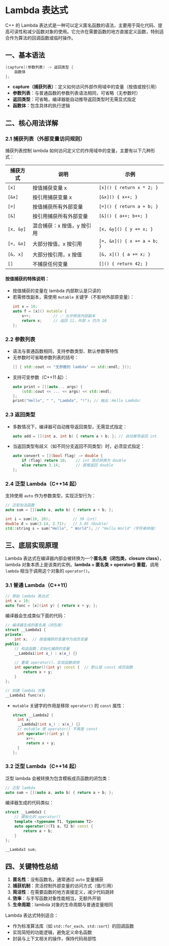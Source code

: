 # Lambda 表达式

C++ 的 Lambda 表达式是一种可以定义匿名函数的语法，主要用于简化代码、提高可读性和减少函数对象的使用。它允许在需要函数的地方直接定义函数，特别适合作为算法的回调函数或临时操作。


## 一、基本语法

```cpp
[capture](参数列表) -> 返回类型 {
    函数体
};
```

- **capture（捕获列表）**：定义如何访问外部作用域中的变量（按值或按引用）
- **参数列表**：与普通函数的参数列表语法相同，可省略（无参数时）
- **返回类型**：可省略，编译器能自动推导返回类型时无需显式指定
- **函数体**：包含具体的执行逻辑


## 二、核心用法详解

### 2.1 捕获列表（外部变量访问规则）

捕获列表控制 lambda 如何访问定义它的作用域中的变量，主要有以下几种形式：

| 捕获方式 | 说明 | 示例 |
|---------|------|------|
| `[x]` | 按值捕获变量 x | `[x]() { return x * 2; }` |
| `[&x]` | 按引用捕获变量 x | `[&x]() { x++; }` |
| `[=]` | 按值捕获所有外部变量 | `[=]() { return a + b; }` |
| `[&]` | 按引用捕获所有外部变量 | `[&]() { a++; b++; }` |
| `[x, &y]` | 混合捕获：x 按值，y 按引用 | `[x, &y]() { y += x; }` |
| `[=, &x]` | 大部分按值，x 按引用 | `[=, &x]() { x += a + b; }` |
| `[&, x]` | 大部分按引用，x 按值 | `[&, x]() { a += x; }` |
| `[]` | 不捕获任何变量 | `[]() { return 42; }` |

#### 按值捕获的特殊说明：
- 按值捕获的变量在 lambda 内部默认是只读的
- 若需修改副本，需使用 `mutable` 关键字（不影响外部原变量）：
  ```cpp
  int x = 10;
  auto f = [x]() mutable {
      x++;          // ✅ 允许修改内部副本
      return x;     // 返回 11，外部 x 仍为 10
  };
  ```


### 2.2 参数列表

- 语法与普通函数相同，支持参数类型、默认参数等特性
- 无参数时可省略参数列表的括号：
  ```cpp
  [] { std::cout << "无参数的 lambda" << std::endl; }();
  ```
- 支持可变参数（C++11 起）：
  ```cpp
  auto print = [](auto... args) {
      (std::cout << ... << args) << std::endl;
  };
  print("Hello", " ", "Lambda", "!"); // 输出：Hello Lambda!
  ```


### 2.3 返回类型

- 多数情况下，编译器可自动推导返回类型，无需显式指定：
  ```cpp
  auto add = [](int a, int b) { return a + b; }; // 自动推导返回 int
  ```
- 当返回类型有歧义（如不同分支返回不同类型）时，必须显式指定：
  ```cpp
  auto convert = [](bool flag) -> double {
      if (flag) return 10;    // int 隐式转换为 double
      else return 3.14;       // 直接返回 double
  };
  ```


### 2.4 泛型 Lambda（C++14 起）

支持使用 `auto` 作为参数类型，实现泛型行为：

```cpp
// 泛型加法函数
auto sum = [](auto a, auto b) { return a + b; };

int i = sum(10, 20);          // 30（int）
double d = sum(3.14, 2.71);   // 5.85（double）
std::string s = sum("Hello", " World"); // "Hello World"（字符串拼接）
```


## 三、底层实现原理

Lambda 表达式在编译器内部会被转换为一个**匿名类（闭包类，closure class）**，lambda 对象本质上是该类的实例。**lambda = 匿名类 + operator() 重载**，调用 `lambda` 相当于调用这个对象的 `operator()`。

### 3.1 普通 Lambda（C++11）

```cpp
// 原始 lambda 表达式
int x = 10;
auto func = [x](int y) { return x + y; };
```

编译器会生成类似下面的代码：
```cpp
// 编译器生成的匿名类（闭包类）
struct __Lambda1 {
private:
    int x;  // 按值捕获的变量作为成员变量
public:
    // 构造函数：初始化捕获的变量
    __Lambda1(int x_) : x(x_) {}
    
    // 重载 operator()，实现函数调用
    int operator()(int y) const {  // 默认是 const 成员函数
        return x + y;
    }
};

// 创建 lambda 对象
__Lambda1 func(x);
```

- `mutable` 关键字的作用是移除 `operator()` 的 `const` 属性：
  ```cpp
  struct __Lambda2 {
    int x;
    __Lambda2(int x_) : x(x_) {}
    // mutable 使 operator() 不再是 const
    int operator()(int y) { 
        x++; 
        return x + y; 
    }
  };
  ```


### 3.2 泛型 Lambda（C++14 起）

泛型 lambda 会被转换为包含模板成员函数的闭包类：

```cpp
// 泛型 lambda
auto sum = [](auto a, auto b) { return a + b; };
```

编译器生成的代码类似：
```cpp
struct __Lambda3 {
    // 模板化的 operator()
    template <typename T1, typename T2>
    auto operator()(T1 a, T2 b) const {
        return a + b;
    }
};

__Lambda3 sum;
```


## 四、关键特性总结

1. **匿名性**：没有函数名，通常通过 `auto` 变量捕获
2. **捕获机制**：灵活控制外部变量的访问方式（值/引用）
3. **简洁性**：在需要函数的地方直接定义，减少代码跳转
4. **效率**：与手写函数对象性能相当，无额外开销
5. **生命周期**：lambda 对象的生命周期与普通变量相同

Lambda 表达式特别适合：
- 作为标准算法库（如 `std::for_each`、`std::sort`）的回调函数
- 实现简短的功能逻辑，避免定义命名函数
- 封装与上下文相关的操作，保持代码局部性